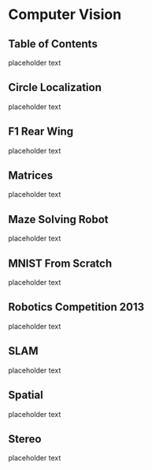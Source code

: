 # Computer Vision

## Table of Contents

placeholder text

## Circle Localization

placeholder text

## F1 Rear Wing

placeholder text

## Matrices

placeholder text

## Maze Solving Robot

placeholder text

## MNIST From Scratch

placeholder text

## Robotics Competition 2013

placeholder text

## SLAM

placeholder text

## Spatial

placeholder text

## Stereo

placeholder text
